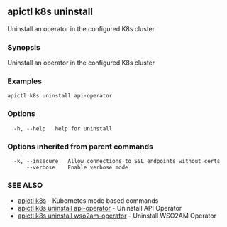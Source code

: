 ## apictl k8s uninstall

Uninstall an operator in the configured K8s cluster

### Synopsis

Uninstall an operator in the configured K8s cluster

### Examples

```
apictl k8s uninstall api-operator
```

### Options

```
  -h, --help   help for uninstall
```

### Options inherited from parent commands

```
  -k, --insecure   Allow connections to SSL endpoints without certs
      --verbose    Enable verbose mode
```

### SEE ALSO

* [apictl k8s](apictl_k8s.md)	 - Kubernetes mode based commands
* [apictl k8s uninstall api-operator](apictl_k8s_uninstall_api-operator.md)	 - Uninstall API Operator
* [apictl k8s uninstall wso2am-operator](apictl_k8s_uninstall_wso2am-operator.md)	 - Uninstall WSO2AM Operator

